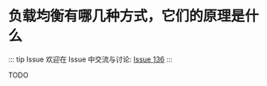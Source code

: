 # 负载均衡有哪几种方式，它们的原理是什么



::: tip Issue 
 欢迎在 Issue 中交流与讨论: [Issue 136](https://github.com/shfshanyue/Daily-Question/issues/136) 
:::

TODO